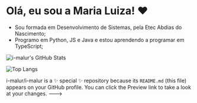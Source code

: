 # Olá, eu sou a Maria Luiza! ❤️
* Sou formada em Desenvolvimento de Sistemas, pela Etec Abdias do Nascimento;
* Programo em Python, JS e Java e estou aprendendo a programar em TypeScript;

![i-malur's GitHub Stats](https://github-readme-stats.vercel.app/api?username=i-malur&theme=dracula&show_icons=true&count_private=true&layout=compact)

![Top Langs](https://github-readme-stats.vercel.app/api/top-langs/?username=i-malur&layout=compact&theme=dracula)

i-malur/i-malur is a ✨ special ✨ repository because its `README.md` (this file) appears on your GitHub profile.
You can click the Preview link to take a look at your changes.
--->
